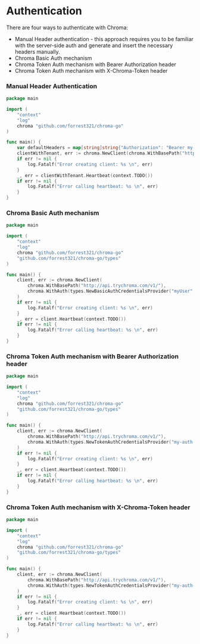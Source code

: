 # Authentication

There are four ways to authenticate with Chroma:

- Manual Header authentication - this approach requires you to be familiar with the server-side auth and generate and insert the necessary headers manually.
- Chroma Basic Auth mechanism
- Chroma Token Auth mechanism with Bearer Authorization header
- Chroma Token Auth mechanism with X-Chroma-Token header

### Manual Header Authentication

```go
package main

import (
	"context"
	"log"
	chroma "github.com/forrest321/chroma-go"
)

func main() {
	var defaultHeaders = map[string]string{"Authorization": "Bearer my-custom-token"}
	clientWithTenant, err := chroma.NewClient(chroma.WithBasePath("http://api.trychroma.com/v1/"), chroma.WithDefaultHeaders(defaultHeaders))
	if err != nil {
		log.Fatalf("Error creating client: %s \n", err)
	}
	_, err = clientWithTenant.Heartbeat(context.TODO())
	if err != nil {
		log.Fatalf("Error calling heartbeat: %s \n", err)
	}
}
```

### Chroma Basic Auth mechanism

```go
package main

import (
    "context"
    "log"
    chroma "github.com/forrest321/chroma-go"
	"github.com/forrest321/chroma-go/types"
)

func main() {
    client, err := chroma.NewClient(
        chroma.WithBasePath("http://api.trychroma.com/v1/"),
        chroma.WithAuth(types.NewBasicAuthCredentialsProvider("myUser", "myPassword")),
    )
    if err != nil {
        log.Fatalf("Error creating client: %s \n", err)
    }
    _, err = client.Heartbeat(context.TODO())
    if err != nil {
        log.Fatalf("Error calling heartbeat: %s \n", err)
    }
}
```

### Chroma Token Auth mechanism with Bearer Authorization header

```go
package main

import (
    "context"
    "log"
    chroma "github.com/forrest321/chroma-go"
    "github.com/forrest321/chroma-go/types"
)

func main() {
    client, err := chroma.NewClient(
        chroma.WithBasePath("http://api.trychroma.com/v1/"), 
        chroma.WithAuth(types.NewTokenAuthCredentialsProvider("my-auth-token", types.AuthorizationTokenHeader)),
    )
    if err != nil {
        log.Fatalf("Error creating client: %s \n", err)
    }
    _, err = client.Heartbeat(context.TODO())
    if err != nil {
        log.Fatalf("Error calling heartbeat: %s \n", err)
    }
}
```

### Chroma Token Auth mechanism with X-Chroma-Token header

```go
package main

import (
    "context"
    "log"
    chroma "github.com/forrest321/chroma-go"
    "github.com/forrest321/chroma-go/types"
)

func main() {
    client, err := chroma.NewClient(
        chroma.WithBasePath("http://api.trychroma.com/v1/"), 
        chroma.WithAuth(types.NewTokenAuthCredentialsProvider("my-auth-token", types.XChromaTokenHeader)),
    )
    if err != nil {
        log.Fatalf("Error creating client: %s \n", err)
    }
    _, err = client.Heartbeat(context.TODO())
    if err != nil {
        log.Fatalf("Error calling heartbeat: %s \n", err)
    }
}
```

